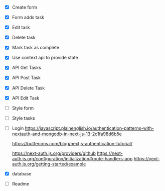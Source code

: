 - [x] Create form
- [x] Form adds task
- [x] Edit task
- [x] Delete task
- [x] Mark task as complete
- [x] Use context api to provide state
- [x] API Get Tasks
- [x] API Post Task
- [x] API Delete Task
- [x] API Edit Task
- [ ] Style form
- [ ] Style tasks

- [ ] Login
      https://javascript.plainenglish.io/authentication-patterns-with-nextauth-and-mongodb-in-next-js-13-2c1fa98d6b5e

  https://buttercms.com/blog/nextjs-authentication-tutorial/

  https://next-auth.js.org/providers/github
  https://next-auth.js.org/configuration/initialization#route-handlers-app
  https://next-auth.js.org/getting-started/example

- [x] database
- [ ] Readme

